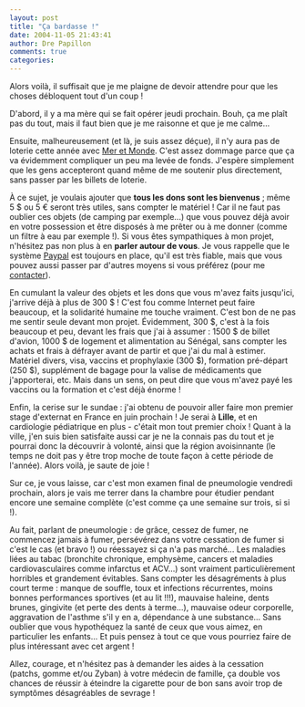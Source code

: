 ```yaml
---
layout: post
title: "Ça bardasse !"
date: 2004-11-05 21:43:41
author: Dre Papillon
comments: true
categories: 
---
```



Alors voilà, il suffisait que je me plaigne de devoir attendre pour que les choses débloquent tout d'un coup !

D'abord, il y a ma mère qui se fait opérer jeudi prochain.  Bouh, ça me plaît pas du tout, mais il faut bien que je me raisonne et que je me calme...

Ensuite, malheureusement (et là, je suis assez déçue), il n'y aura pas de loterie cette année avec [Mer et Monde](http://www.monde.ca/).  C'est assez dommage parce que ça va évidemment compliquer un peu ma levée de fonds.  J'espère simplement que les gens accepteront quand même de me soutenir plus directement, sans passer par les billets de loterie.

À ce sujet, je voulais ajouter que **tous les dons sont les bienvenus** ; même 5 $ ou 5 € seront très utiles, sans compter le matériel !  Car il ne faut pas oublier ces objets (de camping par exemple...) que vous pouvez déjà avoir en votre possession et être disposés à me prêter ou à me donner (comme un filtre à eau par exemple !).  Si vous êtes sympathiques à mon projet, n'hésitez pas non plus à en **parler autour de vous**.  Je vous rappelle que le système [Paypal](http://mon-ile.net/carnet/blog1022.html) est toujours en place, qu'il est très fiable, mais que vous pouvez aussi passer par d'autres moyens si vous préférez (pour me [contacter](http://mon-ile.net/contact.html)).

En cumulant la valeur des objets et les dons que vous m'avez faits jusqu'ici, j'arrive déjà à plus de 300 $ !  C'est fou comme Internet peut faire beaucoup, et la solidarité humaine me touche vraiment.  C'est bon de ne pas me sentir seule devant mon projet.  Évidemment, 300 $, c'est à la fois beaucoup et peu, devant les frais que j'ai à assumer : 1500 $ de billet d'avion, 1000 $ de logement et alimentation au Sénégal, sans compter les achats et frais à défrayer avant de partir et que j'ai du mal à estimer.  Matériel divers, visa, vaccins et prophylaxie (300 $), formation pré-départ (250 $), supplément de bagage pour la valise de médicaments que j'apporterai, etc.  Mais dans un sens, on peut dire que vous m'avez payé les vaccins ou la formation et c'est déjà énorme !

Enfin, la cerise sur le sundae : j'ai obtenu de pouvoir aller faire mon premier stage d'externat en France en juin prochain !  Je serai à **Lille**, et en cardiologie pédiatrique en plus - c'était mon tout premier choix !  Quant à la ville, j'en suis bien satisfaite aussi car je ne la connais pas du tout et je pourrai donc la découvrir à volonté, ainsi que la région avoisinnante (le temps ne doit pas y être trop moche de toute façon à cette période de l'année).  Alors voilà, je saute de joie !

Sur ce, je vous laisse, car c'est mon examen final de pneumologie vendredi prochain, alors je vais me terrer dans la chambre pour étudier pendant encore une semaine complète (c'est comme ça une semaine sur trois, si si !).

Au fait, parlant de pneumologie : de grâce, cessez de fumer, ne commencez jamais à fumer, persévérez dans votre cessation de fumer si c'est le cas (et bravo !) ou réessayez si ça n'a pas marché...  Les maladies liées au tabac (bronchite chronique, emphysème, cancers et maladies cardiovasculaires comme infarctus et ACV...) sont vraiment particulièrement horribles et grandement évitables.  Sans compter les désagréments à plus court terme : manque de souffle, toux et infections récurrentes, moins bonnes performances sportives (et au lit !!!), mauvaise haleine, dents brunes, gingivite (et perte des dents à terme...), mauvaise odeur corporelle, aggravation de l'asthme s'il y en a, dépendance à une substance...  Sans oublier que vous hypothéquez la santé de ceux que vous aimez, en particulier les enfants...  Et puis pensez à tout ce que vous pourriez faire de plus intéressant avec cet argent !

Allez, courage, et n'hésitez pas à demander les aides à la cessation (patchs, gomme et/ou Zyban) à votre médecin de famille, ça double vos chances de réussir à éteindre la cigarette pour de bon sans avoir trop de symptômes désagréables de sevrage !